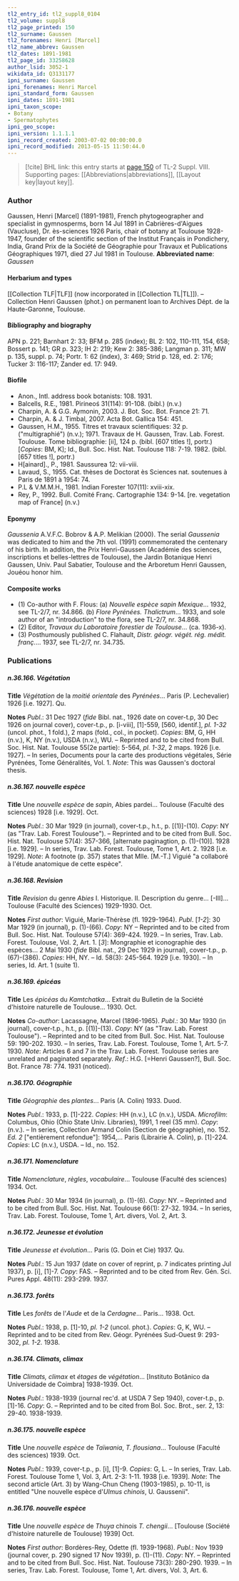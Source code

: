 ```yaml
---
tl2_entry_id: tl2_suppl8_0104
tl2_volume: suppl8
tl2_page_printed: 150
tl2_surname: Gaussen
tl2_forenames: Henri [Marcel]
tl2_name_abbrev: Gaussen
tl2_dates: 1891-1981
tl2_page_id: 33258628
author_lsid: 3052-1
wikidata_id: Q3131177
ipni_surname: Gaussen
ipni_forenames: Henri Marcel
ipni_standard_form: Gaussen
ipni_dates: 1891-1981
ipni_taxon_scope: 
- Botany
- Spermatophytes
ipni_geo_scope: 
ipni_version: 1.1.1.1
ipni_record_created: 2003-07-02 00:00:00.0
ipni_record_modified: 2013-05-15 11:50:44.0
---
```



> [!cite] BHL link: this entry starts at [page 150](https://www.biodiversitylibrary.org/page/33258628) of TL-2 Suppl. VIII.
> Supporting pages: [[Abbreviations|abbreviations]], [[Layout key|layout key]].

### Author

Gaussen, Henri \[Marcel\] (1891-1981), French phytogeographer and specialist in gymnosperms, born 14 Jul 1891 in Cabrières-d'Aigues (Vaucluse), Dr. ès-sciences 1926 Paris, chair of botany at Toulouse 1928-1947, founder of the scientific section of the Institut Français in Pondichery, India, Grand Prix de la Société de Géographie pour Travaux et Publications Géographiques 1971, died 27 Jul 1981 in Toulouse. 
**Abbreviated name**: *Gaussen*

#### Herbarium and types

[[Collection TLF|TLF]] (now incorporated in [[Collection TL|TL]]). – Collection Henri Gaussen (phot.) on permanent loan to Archives Dépt. de la Haute-Garonne, Toulouse.

#### Bibliography and biography

APN p. 221; Barnhart 2: 33; BFM p. 285 (index); BL 2: 102, 110-111, 154, 658; Bossert p. 141; GR p. 323; IH 2: 219; Kew 2: 385-386; Langman p. 311; MW p. 135, suppl. p. 74; Portr. 1: 62 (index), 3: 469; Strid p. 128, ed. 2: 176; Tucker 3: 116-117; Zander ed. 17: 949.

#### Biofile

- Anon., Intl. address book botanists: 108. 1931.
- Balcells, R.E., 1981. Pirineoś 31(114): 91-108. (bibl.) (n.v.)
- Charpin, A. & G.G. Aymonin, 2003. J. Bot. Soc. Bot. France 21: 71.
- Charpin, A. & J. Timbal, 2007. Acta Bot. Gallica 154: 451.
- Gaussen, H.M., 1955. Titres et travaux scientifiques: 32 p. ("multigraphié") (n.v.); 1971. Travaux de H. Gaussen, Trav. Lab. Forest. Toulouse. Tome bibliographie: \[ii\], 124 p. (bibl. \[607 titles !\], portr.) \[*Copies*: BM, K\]; Id., Bull. Soc. Hist. Nat. Toulouse 118: 7-19. 1982. (bibl. \[657 titles !\], portr.)
- H\[ainard\]., P., 1981. Saussurea 12: vii-viii.
- Lavaud, S., 1955. Cat. thèses de Doctorat ès Sciences nat. soutenues à Paris de 1891 à 1954: 74.
- P.L & V.M.M.H., 1981. Indian Forester 107(11): xviii-xix.
- Rey, P., 1992. Bull. Comité Franç. Cartographie 134: 9-14. \[re. vegetation map of France\] (n.v.)

#### Eponymy

*Gaussenia* A.V.F.C. Bobrov & A.P. Melikian (2000). The serial *Gaussenia* was dedicated to him and the 7th vol. (1991) commemorated the centenary of his birth. In addition, the Prix Henri-Gaussen (Académie des sciences, inscriptions et belles-lettres de Toulouse), the Jardin Botanique Henri Gaussen, Univ. Paul Sabatier, Toulouse and the Arboretum Henri Gaussen, Jouéou honor him.

#### Composite works

- (1) Co-author with F. Flous:
(a) *Nouvelle espèce sapin Mexique*... 1932, see TL-2/7, nr. 34.866.
(b) *Flore Pyrénées. Thalictrum*... 1933, and sole author of an "introduction" to the flora, see TL-2/7, nr. 34.868.
- (2) Editor, *Travaux du Laboratoire forestier de Toulouse*... (ca. 1936-x).
- (3) Posthumously published C. Flahault, *Distr. géogr. végét. rég. médit. franç.*... 1937, see TL-2/7, nr. 34.735.

### Publications

##### n.36.166. Végétation

**Title**
*Végétation* de la *moitié orientale* des *Pyrénées*... Paris (P. Lechevalier) 1926 \[i.e. 1927\]. Qu.

**Notes**
*Publ*.: 31 Dec 1927 (*fide* Bibl. nat., 1926 date on cover-t.p, 30 Dec 1926 on journal cover), cover-t.p., p. \[i-viii\], \[1\]-559, \[560, identif.\], *pl. 1-32* (uncol. phot., 1 fold.), 2 maps (fold., col., in pocket). *Copies*: BM, G, HH (n.v.), K, NY (n.v.), USDA (n.v.), WU. – Reprinted and to be cited from Bull. Soc. Hist. Nat. Toulouse 55(2e partie): 5-564, *pl. 1-32*, 2 maps. 1926 \[i.e. 1927\]. – In series, Documents pour la carte des productions végétales, Série Pyrénées, Tome Généralités, Vol. 1.
*Note*: This was Gaussen's doctoral thesis.

##### n.36.167. nouvelle espèce

**Title**
Une *nouvelle espèce* de *sapin*, Abies pardei... Toulouse (Faculté des sciences) 1928 \[i.e. 1929\]. Oct.

**Notes**
*Publ*.: 30 Mar 1929 (in journal), cover-t.p., h.t., p. \[(1)\]-(10). *Copy*: NY (as "Trav. Lab. Forest Toulouse"). – Reprinted and to be cited from Bull. Soc. Hist. Nat. Toulouse 57(4): 357-366, \[alternate paginagtion, p. (1)-(10)\]. 1928 \[i.e. 1929\]. – In series, Trav. Lab. Forest. Toulouse, Tome 1, Art. 2. 1928 \[i.e. 1929\].
*Note*: A footnote (p. 357) states that Mlle. \[M.-T.\] Viguié "a collaboré à l'étude anatomique de cette espèce".

##### n.36.168. Revision

**Title**
*Revision* du genre *Abies* I. Historique. II. Description du genre... \[-III\]... Toulouse (Faculté des Sciences) 1929-1930. Oct.

**Notes**
*First author*: Viguié, Marie-Thérèse (fl. 1929-1964).
*Publ*. \[*1-2*\]: 30 Mar 1929 (in journal), p. (1)-(66). *Copy*: NY – Reprinted and to be cited from Bull. Soc. Hist. Nat. Toulouse 57(4): 369-424. 1929. – In series, Trav. Lab. Forest. Toulouse, Vol. 2, Art. 1.
\[*3*\]: Mongraphie et iconographie des espèces... 2 Mai 1930 (*fide* Bibl. nat., 29 Dec 1929 in journal), cover-t.p., p. (67)-(386). *Copies*: HH, NY. – Id. 58(3): 245-564. 1929 \[i.e. 1930\]. – In series, Id. Art. 1 (suite 1).

##### n.36.169. épicéas

**Title**
Les *épicéas* du *Kamtchatka*... Extrait du Bulletin de la Société d'histoire naturelle de Toulouse... 1930. Oct.

**Notes**
*Co-author*: Lacassagne, Marcel (1896-1965).
*Publ*.: 30 Mar 1930 (in journal), cover-t.p., h.t., p. \[(1)\]-(13). *Copy*: NY (as "Trav. Lab. Forest Toulouse"). – Reprinted and to be cited from Bull. Soc. Hist. Nat. Toulouse 59: 190-202. 1930. – In series, Trav. Lab. Forest. Toulouse, Tome 1, Art. 5-7. 1930.
*Note*: Articles 6 and 7 in the Trav. Lab. Forest. Toulouse series are unrelated and paginated separately.
*Ref*.: H.G. \[=Henri Gaussen?\], Bull. Soc. Bot. France 78: 774. 1931 (noticed).

##### n.36.170. Géographie

**Title**
*Géographie* des *plantes*... Paris (A. Colin) 1933. Duod.

**Notes**
*Publ*.: 1933, p. \[1\]-222. *Copies*: HH (n.v.), LC (n.v.), USDA. *Microfilm*: Columbus, Ohio (Ohio State Univ. Libraries), 1991, 1 reel (35 mm). *Copy*: (n.v.). – In series, Collection Armand Colin (Section de géographie), no. 152.
*Ed. 2* \["entièrement refondue"\]: 1954,... Paris (Librairie A. Colin), p. \[1\]-224. *Copies*: LC (n.v.), USDA. – Id., no. 152.

##### n.36.171. Nomenclature

**Title**
*Nomenclature*, *règles*, *vocabulaire*... Toulouse (Faculté des sciences) 1934. Oct.

**Notes**
*Publ*.: 30 Mar 1934 (in journal), p. (1)-(6). *Copy*: NY. – Reprinted and to be cited from Bull. Soc. Hist. Nat. Toulouse 66(1): 27-32. 1934. – In series, Trav. Lab. Forest. Toulouse, Tome 1, Art. divers, Vol. 2, Art. 3.

##### n.36.172. Jeunesse et évolution

**Title**
*Jeunesse et évolution*... Paris (G. Doin et Cie) 1937. Qu.

**Notes**
*Publ*.: 15 Jun 1937 (date on cover of reprint, p. 7 indicates printing Jul 1937), p. \[i\], \[1\]-7.
*Copy*: FAS. – Reprinted and to be cited from Rev. Gén. Sci. Pures Appl. 48(11): 293-299. 1937.

##### n.36.173. forêts

**Title**
Les *forêts* de l'*Aude* et de la *Cerdagne*... Paris... 1938. Oct.

**Notes**
*Publ*.: 1938, p. \[1\]-10, *pl. 1-2* (uncol. phot.). *Copies*: G, K, WU. – Reprinted and to be cited from Rev. Géogr. Pyrénées Sud-Ouest 9: 293-302, *pl. 1-2.* 1938.

##### n.36.174. Climats, climax

**Title**
*Climats, climax* et *étages* de *végétation*... \[Instituto Botânico da Universidade de Coimbra\] 1938-1939. Oct.

**Notes**
*Publ*.: 1938-1939 (journal rec'd. at USDA 7 Sep 1940), cover-t.p., p. \[1\]-16. *Copy*: G. – Reprinted and to be cited from Bol. Soc. Brot., ser. 2, 13: 29-40. 1938-1939.

##### n.36.175. nouvelle espèce

**Title**
Une *nouvelle espèce* de *Taïwania*, *T. flousiana*... Toulouse (Faculté des sciences) 1939. Oct.

**Notes**
*Publ*.: 1939, cover-t.p., p. \[i\], \[1\]-9. *Copies*: G, L. – In series, Trav. Lab. Forest. Toulouse Tome 1, Vol. 3, Art. 2-3: 1-11. 1938 \[i.e. 1939\].
*Note*: The second article (Art. 3) by Wang-Chun Cheng (1903-1985), p. 10-11, is entitled "Une nouvelle espèce d'*Ulmus chinois*, U. Gaussenii".

##### n.36.176. nouvelle espèce

**Title**
Une *nouvelle espèce* de *Thuya* chinois *T. chengii*... \[Toulouse (Société d'histoire naturelle de Toulouse) 1939\] Oct.

**Notes**
*First author*: Bordères-Rey, Odette (fl. 1939-1968).
*Publ*.: Nov 1939 (journal cover, p. 290 signed 17 Nov 1939), p. (1)-(11). *Copy*: NY. – Reprinted and to be cited from Bull. Soc. Hist. Nat. Toulouse 73(3): 280-290. 1939. – In series, Trav. Lab. Forest. Toulouse, Tome 1, Art. divers, Vol. 3, Art. 6.

